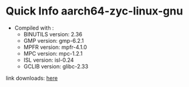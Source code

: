 # Quick Info aarch64-zyc-linux-gnu
* Compiled with :
  * BINUTILS version: 2.36
  * GMP version: gmp-6.2.1
  * MPFR version: mpfr-4.1.0
  * MPC version: mpc-1.2.1
  * ISL version: isl-0.24
  * GCLIB version: glibc-2.33

link downloads: <a href='https://github.com/ZyCromerZ/compiled-gcc/releases/download/vaarch64-zyc-linux-gnu-12.x-gnu-20210526/aarch64-zyc-linux-gnu-12.x-gnu-20210526.tar.gz'>here</a>
